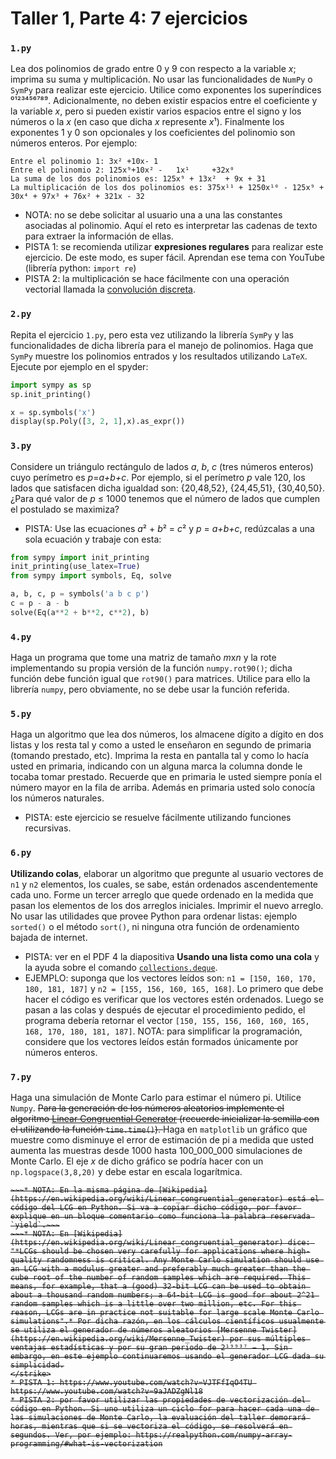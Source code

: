 # Taller 1, Parte 4: 7 ejercicios

### ```1.py```
Lea dos polinomios de grado entre 0 y 9 con respecto a la variable *x*; imprima su suma y multiplicación. No usar las funcionalidades de `NumPy` o `SymPy` para realizar este ejercicio. Utilice como exponentes los superíndices ⁰¹²³⁴⁵⁶⁷⁸⁹. Adicionalmente, no deben existir espacios entre el coeficiente y la variable *x*, pero si pueden existir varios espacios entre el signo y los números o la *x* (en caso que dicha *x* represente *x*¹). Finalmente los exponentes 1 y 0 son opcionales y los coeficientes del polinomio son números enteros. Por ejemplo:
```
Entre el polinomio 1: 3x² +10x- 1
Entre el polinomio 2: 125x⁹+10x² -   1x¹     +32x⁰
La suma de los dos polinomios es: 125x⁹ + 13x²  + 9x + 31
La multiplicación de los dos polinomios es: 375x¹¹ + 1250x¹⁰ - 125x⁹ + 30x⁴ + 97x³ + 76x² + 321x - 32 
```
* NOTA: no se debe solicitar al usuario una a una las constantes asociadas al polinomio. Aquí el reto es interpretar las cadenas de texto para extraer la información de ellas.
* PISTA 1: se recomienda utilizar **expresiones regulares** para realizar este ejercicio. De este modo, es super fácil. Aprendan ese tema con YouTube (librería python: `import re`)
* PISTA 2: la multiplicación se hace fácilmente con una operación vectorial llamada la [convolución discreta](https://en.wikipedia.org/wiki/Convolution).


### ```2.py```
Repita el ejercicio ```1.py```, pero esta vez utilizando la librería `SymPy` y las funcionalidades de dicha librería para el manejo de polinomios. Haga que `SymPy` muestre los polinomios entrados y los resultados utilizando `LaTeX`. Ejecute por ejemplo en el spyder:
```python
import sympy as sp
sp.init_printing()

x = sp.symbols('x')
display(sp.Poly([3, 2, 1],x).as_expr())
```


### ```3.py```
Considere un triángulo rectángulo de lados *a*, *b*, *c* (tres números enteros) cuyo perímetro es *p*=*a+b+c*. Por ejemplo, si el perímetro *p* vale 120, los lados que satisfacen dicha igualdad son: {20,48,52}, {24,45,51}, {30,40,50}. ¿Para qué valor de *p* ≤ 1000 tenemos que el número de lados que cumplen el postulado se maximiza? 
* PISTA: Use las ecuaciones *a*² + *b*² = *c*²  y *p* = *a+b+c*, redúzcalas a una sola ecuación y trabaje con esta:
```python
from sympy import init_printing
init_printing(use_latex=True)
from sympy import symbols, Eq, solve

a, b, c, p = symbols('a b c p')
c = p - a - b
solve(Eq(a**2 + b**2, c**2), b)
```


### ```4.py```
Haga un programa que tome una matriz de tamaño *m*x*n* y la rote implementando su propia versión de la función `numpy.rot90()`; dicha función debe función igual que `rot90()` para matrices. Utilice para ello la librería `numpy`, pero obviamente, no se debe usar la función referida.


### ```5.py```
Haga un algoritmo que lea dos números, los almacene dígito a dígito en dos listas y los resta tal y como a usted le enseñaron en segundo de primaria (tomando prestado, etc). Imprima la resta en pantalla tal y como lo hacía usted en primaria, indicando con un alguna marca la columna donde le tocaba tomar prestado. Recuerde que en primaria le usted siempre ponía el número mayor en la fila de arriba. Además en primaria usted solo conocía los números naturales.
* PISTA: este ejercicio se resuelve fácilmente utilizando funciones recursivas.

### ```6.py```
**Utilizando colas**, elaborar un algoritmo que pregunte al usuario vectores de `n1` y `n2` elementos, los cuales, se sabe, están ordenados ascendentemente cada uno. Forme un tercer arreglo que quede ordenado en la medida que pasan los elementos de los dos arreglos iniciales. Imprimir el nuevo arreglo. No usar las utilidades que provee Python para ordenar listas: ejemplo `sorted()` o el método `sort()`, ni ninguna otra función de ordenamiento bajada de internet.
* PISTA: ver en el PDF 4 la diapositiva **Usando una lista como una cola** y la ayuda sobre el comando [`collections.deque`](https://docs.python.org/2/library/collections.html#collections.deque).
* EJEMPLO: suponga que los vectores leídos son: `n1 = [150, 160, 170, 180, 181, 187]` y `n2 = [155, 156, 160, 165, 168]`. Lo primero que debe hacer el código es verificar que los vectores estén ordenados. Luego se pasan a las colas y después de ejecutar el procedimiento pedido, el programa debería retornar el vector `[150, 155, 156, 160, 160, 165, 168, 170, 180, 181, 187]`.
NOTA: para simplificar la programación, considere que los vectores leídos están formados únicamente por números enteros.

### ```7.py```
Haga una simulación de Monte Carlo para estimar el número pi. Utilice `Numpy`. 
<strike>Para la generación de los números aleatorios implemente el algoritmo [Linear Congruential Generator](https://en.wikipedia.org/wiki/Linear_congruential_generator) (recuerde inicializar la semilla con el utilizando la función `time.time()`).
</strike> Haga en `matplotlib` un gráfico que muestre como disminuye el error de estimación de pi a medida que usted aumenta las muestras desde 1000 hasta 100_000_000 simulaciones de Monte Carlo. El eje *x* de dicho gráfico se podría hacer con un `np.logspace(3,8,20)` y debe estar en escala logarítmica.
<strike>
~~~* NOTA: Utilice las constantes *a*, *c* y *m* del `glibc` (ver [Wikipedia](https://en.wikipedia.org/wiki/Linear_congruential_generator))~~~
~~~* NOTA: En la misma página de [Wikipedia](https://en.wikipedia.org/wiki/Linear_congruential_generator) está el código del LCG en Python. Si va a copiar dicho código, por favor explique en un bloque comentario como funciona la palabra reservada `yield`.~~~
~~~* NOTA: En [Wikipedia](https://en.wikipedia.org/wiki/Linear_congruential_generator) dice: "*LCGs should be chosen very carefully for applications where high-quality randomness is critical. Any Monte Carlo simulation should use an LCG with a modulus greater and preferably much greater than the cube root of the number of random samples which are required. This means, for example, that a (good) 32-bit LCG can be used to obtain about a thousand random numbers; a 64-bit LCG is good for about 2^21 random samples which is a little over two million, etc. For this reason, LCGs are in practice not suitable for large scale Monte Carlo simulations".* Por dicha razón, en los cálculos científicos usualmente se utiliza el generador de números aleatorios [Mersenne Twister](https://en.wikipedia.org/wiki/Mersenne_Twister) por sus múltiples ventajas estadísticas y por su gran periodo de 2¹⁹⁹³⁷ − 1. Sin embargo, en este ejemplo continuaremos usando el generador LCG dada su simplicidad.
</strike>
* PISTA 1: https://www.youtube.com/watch?v=VJTFfIqO4TU https://www.youtube.com/watch?v=9aJADZgNl18
* PISTA 2: por favor utilizar las propiedades de vectorización del código en Python. Si uno utiliza un ciclo for para hacer cada una de las simulaciones de Monte Carlo, la evaluación del taller demorará horas, mientras que si se vectoriza el código, se resolverá en segundos. Ver, por ejemplo: https://realpython.com/numpy-array-programming/#what-is-vectorization


